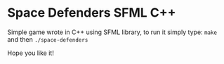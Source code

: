 # Space Defenders SFML C++

Simple game wrote in C++ using SFML library, to run it simply type:
```make```
and then
```./space-defenders```

Hope you like it!

